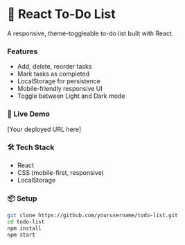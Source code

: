 # 🌟 React To-Do List

A responsive, theme-toggleable to-do list built with React.

### Features

- Add, delete, reorder tasks
- Mark tasks as completed
- LocalStorage for persistence
- Mobile-friendly responsive UI
- Toggle between Light and Dark mode

### 🚀 Live Demo

[Your deployed URL here]

### 🛠 Tech Stack

- React
- CSS (mobile-first, responsive)
- LocalStorage

### 📦 Setup

```bash
git clone https://github.com/yourusername/todo-list.git
cd todo-list
npm install
npm start
```

